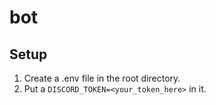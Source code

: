 # bot

## Setup
1. Create a .env file in the root directory.
2. Put a `DISCORD_TOKEN=<your_token_here>` in it.

